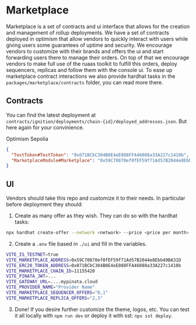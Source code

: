 # Marketplace

Marketplace is a set of contracts and ui interface that allows for the creation and management of rollup deployments. We have a set of contracts deployed in optimism that allow vendors to quickly interact with users while giving users some guarantees of uptime and security. We encourage vendors to customize with their brands and offers the ui and start forwarding users there to manage their orders. On top of that we encourage vendors to make full use of the ruaas toolkit to fulfill this orders, deploy sequencers, replicas and follow them with the console ui. To ease up marketplace contract interactions we also provide hardhat tasks in the `packages/marketplace/contracts` folder, you can read more there.

## Contracts

You can find the latest deployment at `contracts/ignition/deployments/chain-{id}/deployed_addresses.json`. But here again for your convinience.

Optimism Sepolia

```json
{
  "TestToken#TestToken": "0x071BCbC304B0E4eE088FFA46088a33A227c1410b",
  "MarketplaceModule#Marketplace": "0x59C70870ef0fEF59f71Ad57B2044e8Ebb49BA31D"
}
```

## UI

Vendors should take this repo and customize it to their needs. In particular before deployment they should:

1. Create as many offer as they wish. They can do so with the hardhat tasks:

```bash
npx hardhat create-offer --network <network> --price <price per month> --metadata <metadata>
```

2. Create a `.env` file based in `./ui` and fill in the variables.

```bash
VITE_IS_TESTNET=true
VITE_MARKETPLACE_ADDRESS=0x59C70870ef0fEF59f71Ad57B2044e8Ebb49BA31D
VITE_ERC20_TOKEN_ADDRESS=0x071BCbC304B0E4eE088FFA46088a33A227c1410b
VITE_MARKETPLACE_CHAIN_ID=11155420
VITE_PINATA_JWT=...
VITE_GATEWAY_URL=....mypinata.cloud
VITE_PROVIDER_NAME="Provider Name"
VITE_MARKETPLACE_SEQUENCER_OFFERS="0,1"
VITE_MARKETPLACE_REPLICA_OFFERS="2,3"
```

3. Done! If you desire further customize the theme, logos, etc. You can test it all locally with `npm run dev` or deploy it with sst: `npx sst deploy`.
